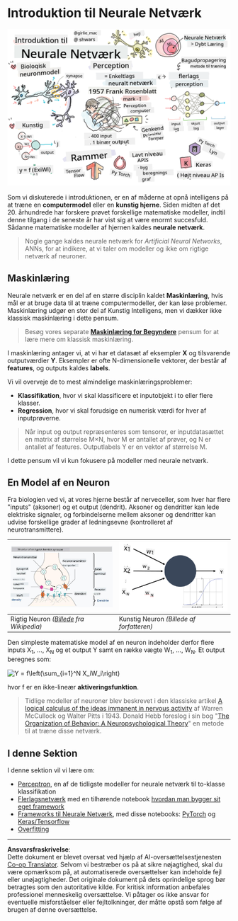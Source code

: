 <!--
CO_OP_TRANSLATOR_METADATA:
{
  "original_hash": "1c6b8c7c1778a35fc1139b7f2aecb7b3",
  "translation_date": "2025-08-28T15:36:03+00:00",
  "source_file": "lessons/3-NeuralNetworks/README.md",
  "language_code": "da"
}
-->
# Introduktion til Neurale Netværk

![Oversigt over indholdet i Introduktion til Neurale Netværk i en doodle](../../../../translated_images/ai-neuralnetworks.1c687ae40bc86e834f497844866a26d3e0886650a67a4bbe29442e2f157d3b18.da.png)

Som vi diskuterede i introduktionen, er en af måderne at opnå intelligens på at træne en **computermodel** eller en **kunstig hjerne**. Siden midten af det 20. århundrede har forskere prøvet forskellige matematiske modeller, indtil denne tilgang i de seneste år har vist sig at være enormt succesfuld. Sådanne matematiske modeller af hjernen kaldes **neurale netværk**.

> Nogle gange kaldes neurale netværk for *Artificial Neural Networks*, ANNs, for at indikere, at vi taler om modeller og ikke om rigtige netværk af neuroner.

## Maskinlæring

Neurale netværk er en del af en større disciplin kaldet **Maskinlæring**, hvis mål er at bruge data til at træne computermodeller, der kan løse problemer. Maskinlæring udgør en stor del af Kunstig Intelligens, men vi dækker ikke klassisk maskinlæring i dette pensum.

> Besøg vores separate **[Maskinlæring for Begyndere](http://github.com/microsoft/ml-for-beginners)** pensum for at lære mere om klassisk maskinlæring.

I maskinlæring antager vi, at vi har et datasæt af eksempler **X** og tilsvarende outputværdier **Y**. Eksempler er ofte N-dimensionelle vektorer, der består af **features**, og outputs kaldes **labels**.

Vi vil overveje de to mest almindelige maskinlæringsproblemer:

* **Klassifikation**, hvor vi skal klassificere et inputobjekt i to eller flere klasser.
* **Regression**, hvor vi skal forudsige en numerisk værdi for hver af inputprøverne.

> Når input og output repræsenteres som tensorer, er inputdatasættet en matrix af størrelse M×N, hvor M er antallet af prøver, og N er antallet af features. Outputlabels Y er en vektor af størrelse M.

I dette pensum vil vi kun fokusere på modeller med neurale netværk.

## En Model af en Neuron

Fra biologien ved vi, at vores hjerne består af nerveceller, som hver har flere "inputs" (aksoner) og et output (dendrit). Aksoner og dendritter kan lede elektriske signaler, og forbindelserne mellem aksoner og dendritter kan udvise forskellige grader af ledningsevne (kontrolleret af neurotransmittere).

![Model af en Neuron](../../../../translated_images/synapse-wikipedia.ed20a9e4726ea1c6a3ce8fec51c0b9bec6181946dca0fe4e829bc12fa3bacf01.da.jpg) | ![Model af en Neuron](../../../../translated_images/artneuron.1a5daa88d20ebe6f5824ddb89fba0bdaaf49f67e8230c1afbec42909df1fc17e.da.png)
----|----
Rigtig Neuron *([Billede](https://en.wikipedia.org/wiki/Synapse#/media/File:SynapseSchematic_lines.svg) fra Wikipedia)* | Kunstig Neuron *(Billede af forfatteren)*

Den simpleste matematiske model af en neuron indeholder derfor flere inputs X<sub>1</sub>, ..., X<sub>N</sub> og et output Y samt en række vægte W<sub>1</sub>, ..., W<sub>N</sub>. Et output beregnes som:

<img src="images/netout.png" alt="Y = f\left(\sum_{i=1}^N X_iW_i\right)" width="131" height="53" align="center"/>

hvor f er en ikke-lineær **aktiveringsfunktion**.

> Tidlige modeller af neuroner blev beskrevet i den klassiske artikel [A logical calculus of the ideas immanent in nervous activity](https://www.cs.cmu.edu/~./epxing/Class/10715/reading/McCulloch.and.Pitts.pdf) af Warren McCullock og Walter Pitts i 1943. Donald Hebb foreslog i sin bog "[The Organization of Behavior: A Neuropsychological Theory](https://books.google.com/books?id=VNetYrB8EBoC)" en metode til at træne disse netværk.

## I denne Sektion

I denne sektion vil vi lære om:
* [Perceptron](03-Perceptron/README.md), en af de tidligste modeller for neurale netværk til to-klasse klassifikation
* [Flerlagsnetværk](04-OwnFramework/README.md) med en tilhørende notebook [hvordan man bygger sit eget framework](04-OwnFramework/OwnFramework.ipynb)
* [Frameworks til Neurale Netværk](05-Frameworks/README.md), med disse notebooks: [PyTorch](05-Frameworks/IntroPyTorch.ipynb) og [Keras/Tensorflow](05-Frameworks/IntroKerasTF.ipynb)
* [Overfitting](../../../../lessons/3-NeuralNetworks/05-Frameworks)

---

**Ansvarsfraskrivelse**:  
Dette dokument er blevet oversat ved hjælp af AI-oversættelsestjenesten [Co-op Translator](https://github.com/Azure/co-op-translator). Selvom vi bestræber os på at sikre nøjagtighed, skal du være opmærksom på, at automatiserede oversættelser kan indeholde fejl eller unøjagtigheder. Det originale dokument på dets oprindelige sprog bør betragtes som den autoritative kilde. For kritisk information anbefales professionel menneskelig oversættelse. Vi påtager os ikke ansvar for eventuelle misforståelser eller fejltolkninger, der måtte opstå som følge af brugen af denne oversættelse.